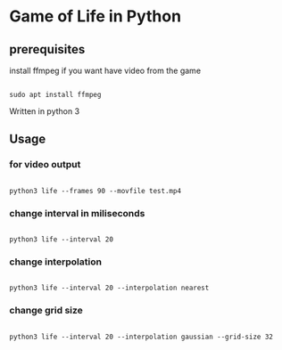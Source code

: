 # Game of Life in Python

## prerequisites
install ffmpeg if you want have video from the game

<code>
sudo apt install ffmpeg
</code>

Written in python 3


## Usage

### for video output
<code>
python3 life --frames 90 --movfile test.mp4 
</code>

### change interval in miliseconds
<code>
python3 life --interval 20
</code>

### change interpolation
<code>
python3 life --interval 20 --interpolation nearest
</code>

### change grid size
<code>
python3 life --interval 20 --interpolation gaussian --grid-size 32
</code>
